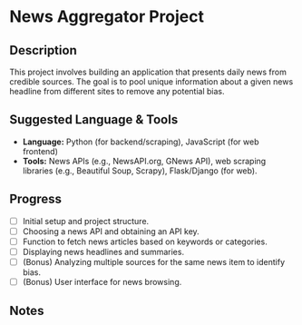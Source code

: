 # News Aggregator Project

## Description

This project involves building an application that presents daily news from credible sources. The goal is to pool unique information about a given news headline from different sites to remove any potential bias.

## Suggested Language & Tools

*   **Language:** Python (for backend/scraping), JavaScript (for web frontend)
*   **Tools:** News APIs (e.g., NewsAPI.org, GNews API), web scraping libraries (e.g., Beautiful Soup, Scrapy), Flask/Django (for web).

## Progress

*   [ ] Initial setup and project structure.
*   [ ] Choosing a news API and obtaining an API key.
*   [ ] Function to fetch news articles based on keywords or categories.
*   [ ] Displaying news headlines and summaries.
*   [ ] (Bonus) Analyzing multiple sources for the same news item to identify bias.
*   [ ] (Bonus) User interface for news browsing.

## Notes

